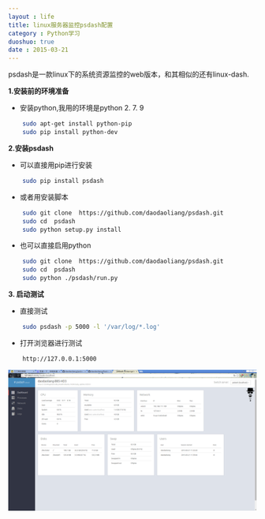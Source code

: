 ```yaml
---
layout : life
title: linux服务器监控psdash配置
category : Python学习
duoshuo: true
date : 2015-03-21
---
```


psdash是一款linux下的系统资源监控的web版本，和其相似的还有linux-dash.

<!-- more -->

**1.安装前的环境准备**

* 安装python,我用的环境是python 2. 7. 9

```sh
	sudo apt-get install python-pip
	sudo pip install python-dev
```

**2.安装psdash**

* 可以直接用pip进行安装

```sh
	sudo pip install psdash
```

* 或者用安装脚本

```sh
	sudo git clone  https://github.com/daodaoliang/psdash.git
	sudo cd  psdash
	sudo python setup.py install
```

* 也可以直接启用python

```sh
	sudo git clone  https://github.com/daodaoliang/psdash.git
	sudo cd  psdash
	sudo python ./psdash/run.py
```

**3. 启动测试**

* 直接测试

```sh
	sudo psdash -p 5000 -l '/var/log/*.log'
```

* 打开浏览器进行测试

```html
	http://127.0.0.1:5000
```

![截图](/res/img/blog/python学习/2015-03-21.png)

